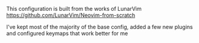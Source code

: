 This configuration is built from the works of LunarVim https://github.com/LunarVim/Neovim-from-scratch


I've kept most of the majority of the base config, added a few new plugins and configured keymaps that work better for me
